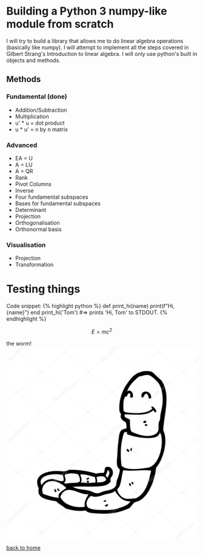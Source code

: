 # Building a Python 3 numpy-like module from scratch

I will try to build a library that allows me to do linear algebra operations
(basically like numpy). I will attempt to implement all the steps covered in
Gilbert Strang's Introduction to linear algebra. I will only use python's built
in objects and methods.

## Methods
### Fundamental (done)
- Addition/Subtraction
- Multiplication 
- u' * u = dot product
- u * u' = n by n matrix

### Advanced
- EA = U
- A = LU
- A = QR
- Rank
- Pivot Columns
- Inverse
- Four fundamental subspaces
- Bases for fundamental subspaces
- Determinant
- Projection
- Orthogonalisation
- Orthonormal basis

### Visualisation
- Projection
- Transformation

# Testing things

Code snippet:
{% highlight python %}
def print_hi(name)
    print(f"Hi, {name}")
end
print_hi('Tom')
#=> prints 'Hi, Tom' to STDOUT.
{% endhighlight %}

$$E=mc^2$$

the worm!
![worm](./images/worm.jpg)

[back to home](../README.md)

